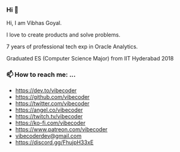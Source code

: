 ### Hi 👋

Hi, I am Vibhas Goyal. 

I love to create products and solve problems.

7 years of professional tech exp in Oracle Analytics. 

Graduated ES (Computer Science Major) from IIT Hyderabad 2018

### 📫 How to reach me: ...

- https://dev.to/vibecoder
- https://github.com/vibecoder
- https://twitter.com/vibecoder
- https://angel.co/vibecoder
- https://twitch.tv/vibecoder
- https://ko-fi.com/vibecoder
- https://www.patreon.com/vibecoder
- vibecoderdev@gmail.com
- https://discord.gg/FhujpH33xE


